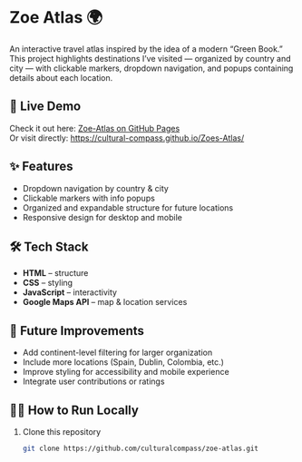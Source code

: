 # Zoe Atlas 🌍  

An interactive travel atlas inspired by the idea of a modern “Green Book.”  
This project highlights destinations I’ve visited — organized by country and city — with clickable markers, dropdown navigation, and popups containing details about each location.  

## 🚀 Live Demo  
Check it out here: [Zoe-Atlas on GitHub Pages](https://culturalcompass.github.io/zoe-atlas/)  
Or visit directly: https://cultural-compass.github.io/Zoes-Atlas/  

## ✨ Features  
- Dropdown navigation by country & city  
- Clickable markers with info popups  
- Organized and expandable structure for future locations  
- Responsive design for desktop and mobile  

## 🛠️ Tech Stack  
- **HTML** – structure  
- **CSS** – styling  
- **JavaScript** – interactivity  
- **Google Maps API** – map & location services  

## 📌 Future Improvements  
- Add continent-level filtering for larger organization  
- Include more locations (Spain, Dublin, Colombia, etc.)  
- Improve styling for accessibility and mobile experience  
- Integrate user contributions or ratings  

## 🧑‍💻 How to Run Locally  
1. Clone this repository  
   ```bash
   git clone https://github.com/culturalcompass/zoe-atlas.git

